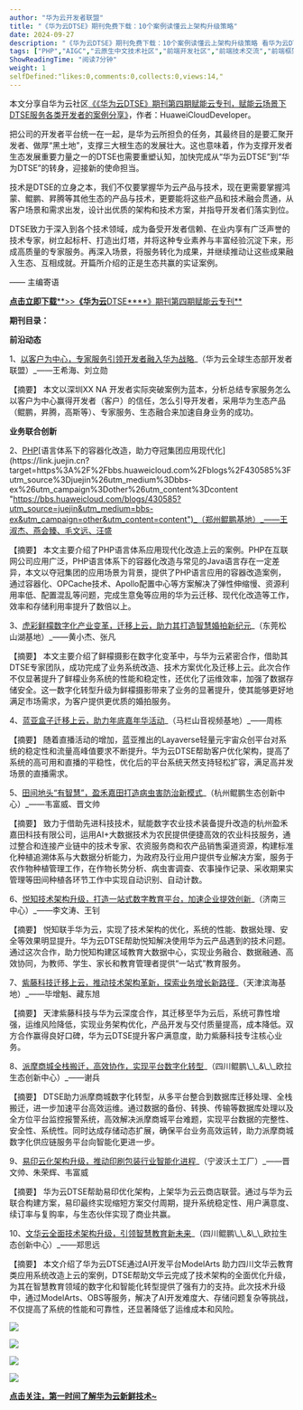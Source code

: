 ```yaml
---
author: "华为云开发者联盟"
title: "《华为云DTSE》期刊免费下载：10个案例读懂云上架构升级策略"
date: 2024-09-27
description: "《华为云DTSE》期刊免费下载：10个案例读懂云上架构升级策略 看华为云DTSE如何从客户场景和需求出发，设计出优质的架构和技术方案，并指导开发者们落实到位。"
tags: ["PHP","AIGC","云原生中文技术社区","前端开发社区","前端技术交流","前端框架教程","JavaScript 学习资源","CSS 技巧与最佳实践","HTML5 最新动态","前端工程师职业发展","开源前端项目","前端技术趋势"]
ShowReadingTime: "阅读7分钟"
weight: 1
selfDefined:"likes:0,comments:0,collects:0,views:14,"
---
```

本文分享自华为云社区[《《华为云DTSE》期刊第四期赋能云专刊，赋能云场景下DTSE服务各类开发者的案例分享》](https://link.juejin.cn?target=https%3A%2F%2Fbbs.huaweicloud.com%2Fblogs%2F430481%3Futm_source%3Djuejin%26utm_medium%3Dbbs-ex%26utm_campaign%3Dother%26utm_content%3Dcontent "https://bbs.huaweicloud.com/blogs/430481?utm_source=juejin&utm_medium=bbs-ex&utm_campaign=other&utm_content=content")，作者：HuaweiCloudDeveloper。

把公司的开发者平台统一在一起，是华为云所担负的任务，其最终目的是要汇聚开发者、做厚“黑土地”，支撑三大根生态的发展壮大。这也意味着，作为支撑开发者生态发展重要力量之一的DTSE也需要重塑认知，加快完成从“华为云DTSE”到“华为DTSE”的转身，迎接新的使命担当。

技术是DTSE的立身之本，我们不仅要掌握华为云产品与技术，现在更需要掌握鸿蒙、鲲鹏、昇腾等其他生态的产品与技术，更要能将这些产品和技术融会贯通，从客户场景和需求出发，设计出优质的架构和技术方案，并指导开发者们落实到位。

DTSE致力于深入到各个技术领域，成为备受开发者信赖、在业内享有广泛声誉的技术专家，树立起标杆、打造出灯塔，并将这种专业素养与丰富经验沉淀下来，形成高质量的专家服务。再深入场景，将服务转化为成果，并继续推动让这些成果融入生态、互相成就。开篇所介绍的正是生态共赢的实证案例。

—— 主编寄语

[**点击立即下载**\*\*>>****《华为云****DTSE\*\*\*\*》期刊第四期赋能云专刊\*\*](https://link.juejin.cn?target=https%3A%2F%2Fbbs.huaweicloud.com%2Fblogs%2Fattachment%3Fid%3D434a28e4fbbe407197f7b37a17666d6a "https://bbs.huaweicloud.com/blogs/attachment?id=434a28e4fbbe407197f7b37a17666d6a")

**期刊目录：**

**前沿动态**

1、[以客户为中心，专家服务引领开发者融入华为战略](https://link.juejin.cn?target=https%3A%2F%2Fbbs.huaweicloud.com%2Fblogs%2F430584%3Futm_source%3Djuejin%26utm_medium%3Dbbs-ex%26utm_campaign%3Dother%26utm_content%3Dcontent "https://bbs.huaweicloud.com/blogs/430584?utm_source=juejin&utm_medium=bbs-ex&utm_campaign=other&utm_content=content")_（华为云全球生态部开发者联盟）_——王希海、刘立勋

【摘要】 本文以深圳XX NA 开发者实际突破案例为蓝本，分析总结专家服务怎么以客户为中心赢得开发者（客户）的信任，怎么引导开发者，采用华为生态产品（鲲鹏，昇腾，高斯等）、专家服务、生态融合来加速自身业务的成功。

**业务联合创新**

2、[PHP](https://link.juejin.cn?target=https%3A%2F%2F3ms.huawei.com%2Fkm%2Fgroups%2F3951594%2Fblogs%2Fdetails%2F15440906%3Fl%3Dzh-cn%26moduleId%3D1009554407881166848 "https://3ms.huawei.com/km/groups/3951594/blogs/details/15440906?l=zh-cn&moduleId=1009554407881166848")[语言体系下的容器化改造，助力夺冠集团应用现代化](https://link.juejin.cn?target=https%3A%2F%2Fbbs.huaweicloud.com%2Fblogs%2F430585%3Futm_source%3Djuejin%26utm_medium%3Dbbs-ex%26utm_campaign%3Dother%26utm_content%3Dcontent "https://bbs.huaweicloud.com/blogs/430585?utm_source=juejin&utm_medium=bbs-ex&utm_campaign=other&utm_content=content")_（郑州鲲鹏基地）_——王淑杰、燕会臻、毛文远、汪盛

【摘要】 本文主要介绍了PHP语言体系应用现代化改造上云的案例。PHP在互联网公司应用广泛，PHP语言体系下的容器化改造与常见的Java语言存在一定差异，本文以夺冠集团的应用场景为背景，提供了PHP语言应用的容器改造案例，通过容器化、OPCache技术、Apollo配置中心等方案解决了弹性伸缩慢、资源利用率低、配置混乱等问题，完成生意兔等应用的华为云迁移、现代化改造等工作，效率和存储利用率提升了数倍以上。

3、[虎彩鲜檬数字化产业变革，迁移上云，助力其打造智慧婚拍新纪元](https://link.juejin.cn?target=https%3A%2F%2Fbbs.huaweicloud.com%2Fblogs%2F430652%3Futm_source%3Djuejin%26utm_medium%3Dbbs-ex%26utm_campaign%3Dother%26utm_content%3Dcontent "https://bbs.huaweicloud.com/blogs/430652?utm_source=juejin&utm_medium=bbs-ex&utm_campaign=other&utm_content=content")_（东莞松山湖基地）_——黄小杰、张凡

【摘要】 本文主要介绍了鲜檬摄影在数字化变革中，与华为云紧密合作，借助其DTSE专家团队，成功完成了业务系统改造、技术方案优化及迁移上云。此次合作不仅显著提升了鲜檬业务系统的性能和稳定性，还优化了运维效率，加强了数据存储安全。这一数字化转型升级为鲜檬摄影带来了业务的显著提升，使其能够更好地满足市场需求，为客户提供更优质的婚拍服务。

4、[蓝亚盒子迁移上云，助力年底嘉年华活动](https://link.juejin.cn?target=https%3A%2F%2Fbbs.huaweicloud.com%2Fblogs%2F430677%3Futm_source%3Djuejin%26utm_medium%3Dbbs-ex%26utm_campaign%3Dother%26utm_content%3Dcontent "https://bbs.huaweicloud.com/blogs/430677?utm_source=juejin&utm_medium=bbs-ex&utm_campaign=other&utm_content=content")_（马栏山音视频基地）_——周栋

【摘要】 随着直播活动的增加，蓝亚推出的Layaverse轻量元宇宙众创平台对系统的稳定性和流量高峰值要求不断提升。华为云DTSE帮助客户优化架构，提高了系统的高可用和直播的平稳性，优化后的平台系统天然支持轻松扩容，满足高并发场景的直播需求。

5、[田间地头“有智慧”，盈禾嘉田打造病虫害防治新模式](https://link.juejin.cn?target=https%3A%2F%2Fbbs.huaweicloud.com%2Fblogs%2F430678%3Futm_source%3Djuejin%26utm_medium%3Dbbs-ex%26utm_campaign%3Dother%26utm_content%3Dcontent "https://bbs.huaweicloud.com/blogs/430678?utm_source=juejin&utm_medium=bbs-ex&utm_campaign=other&utm_content=content")_（杭州鲲鹏生态创新中心）_——韦富威、晋文帅

【摘要】 致力于借助先进科技技术，赋能数字农业技术装备提升改造的杭州盈禾嘉田科技有限公司，运用AI+大数据技术为农民提供便捷高效的农业科技服务，通过整合和连接产业链中的技术专家、农资服务商和农产品销售渠道资源，构建标准化种植追溯体系与大数据分析能力，为政府及行业用户提供专业解决方案，服务于农作物种植管理工作，在作物长势分析、病虫害调查、农事操作记录、采收期果实管理等田间种植各环节工作中实现自动识别、自动计数。

6、[悦知技术架构升级，打造一站式数字教育平台，加速企业提效创新](https://link.juejin.cn?target=https%3A%2F%2Fbbs.huaweicloud.com%2Fblogs%2F430735%3Futm_source%3Djuejin%26utm_medium%3Dbbs-ex%26utm_campaign%3Dother%26utm_content%3Dcontent "https://bbs.huaweicloud.com/blogs/430735?utm_source=juejin&utm_medium=bbs-ex&utm_campaign=other&utm_content=content")_（济南三中心）_——李文涛、王钊

【摘要】 悦知联手华为云，实现了技术架构的优化，系统的性能、数据处理、安全等效果明显提升。华为云DTSE帮助悦知解决使用华为云产品遇到的技术问题。通过这次合作，助力悦知构建区域教育大数据中心，实现业务融合、数据融通、高效协同，为教师、学生、家长和教育管理者提供“一站式”教育服务。

7、[紫藤科技迁移上云，推动技术架构革新，探索业务增长新路径](https://link.juejin.cn?target=https%3A%2F%2Fbbs.huaweicloud.com%2Fblogs%2F430736%3Futm_source%3Djuejin%26utm_medium%3Dbbs-ex%26utm_campaign%3Dother%26utm_content%3Dcontent "https://bbs.huaweicloud.com/blogs/430736?utm_source=juejin&utm_medium=bbs-ex&utm_campaign=other&utm_content=content")_（天津滨海基地）_——毕增魁、藏东旭

【摘要】 天津紫藤科技与华为云深度合作，其迁移至华为云后，系统可靠性增强，运维风险降低，实现业务架构优化，产品开发与交付质量提高，成本降低。双方合作赢得良好口碑，华为云DTSE提升客户满意度，助力紫藤科技专注核心业务。

8、[派摩商城全栈搬迁，高效协作，实现平台数字化转型](https://link.juejin.cn?target=https%3A%2F%2Fbbs.huaweicloud.com%2Fblogs%2F430766%3Futm_source%3Djuejin%26utm_medium%3Dbbs-ex%26utm_campaign%3Dother%26utm_content%3Dcontent "https://bbs.huaweicloud.com/blogs/430766?utm_source=juejin&utm_medium=bbs-ex&utm_campaign=other&utm_content=content")_（四川鲲鹏\_\_&\_\_欧拉生态创新中心）_——谢兵

【摘要】 DTSE助力派摩商城数字化转型，从多平台整合到数据库迁移处理、全栈搬迁，进一步加速平台高效运维。通过数据的备份、转换、传输等数据库处理以及全方位平台监控报警系统，高效解决派摩商城平台难题，实现平台数据的完整性、安全性、系统性。同时达成存储动态扩展，确保平台业务高效运转，助力派摩商城数字化供应链服务平台向智能化更进一步。

9、[易印云化架构升级，推动印刷包装行业智能化进程](https://link.juejin.cn?target=https%3A%2F%2Fbbs.huaweicloud.com%2Fblogs%2F430934%3Futm_source%3Djuejin%26utm_medium%3Dbbs-ex%26utm_campaign%3Dother%26utm_content%3Dcontent "https://bbs.huaweicloud.com/blogs/430934?utm_source=juejin&utm_medium=bbs-ex&utm_campaign=other&utm_content=content")_（宁波沃土工厂）_——晋文帅、朱荣辉、韦富威

【摘要】 华为云DTSE帮助易印优化架构，上架华为云云商店联营。通过与华为云联合构建方案，易印最终实现缩短方案交付周期，提升系统稳定性、用户满意度、续订率与复购率，与生态伙伴实现了商业共赢。

10、[文华云全面技术架构升级，引领智慧教育新未来](https://link.juejin.cn?target=https%3A%2F%2Fbbs.huaweicloud.com%2Fblogs%2F430935%3Futm_source%3Djuejin%26utm_medium%3Dbbs-ex%26utm_campaign%3Dother%26utm_content%3Dcontent "https://bbs.huaweicloud.com/blogs/430935?utm_source=juejin&utm_medium=bbs-ex&utm_campaign=other&utm_content=content")_（四川鲲鹏\_\_&\_\_欧拉生态创新中心）_——郑思远

【摘要】 本文介绍了华为云DTSE通过AI开发平台ModelArts 助力四川文华云教育类应用系统改造上云的案例，DTSE帮助文华云完成了技术架构的全面优化升级，为其在智慧教育领域的数字化和智能化转型提供了强有力的支持。此次技术升级中，通过ModelArts、OBS等服务，解决了AI开发难度大、存储问题复杂等挑战，不仅提高了系统的性能和可靠性，还显著降低了运维成本和风险。

![](/images/jueJin/9814e47c702040f.png)

![](/images/jueJin/439af00d860c433.png)

![](/images/jueJin/6122f21b547441a.png)

![](/images/jueJin/fdfdffb64ca44a9.png)

**[点击关注，第一时间了解华为云新鲜技术~](https://link.juejin.cn?target=https%3A%2F%2Fbbs.huaweicloud.com%2Fblogs%3Futm_source%3Djuejin%26utm_medium%3Dbbs-ex%26utm_campaign%3Dother%26utm_content%3Dcontent "https://bbs.huaweicloud.com/blogs?utm_source=juejin&utm_medium=bbs-ex&utm_campaign=other&utm_content=content")**